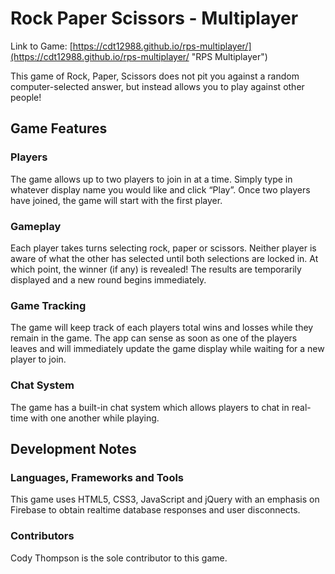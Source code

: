 # Rock Paper Scissors - Multiplayer

Link to Game: [https://cdt12988.github.io/rps-multiplayer/](https://cdt12988.github.io/rps-multiplayer/ "RPS Multiplayer")

This game of Rock, Paper, Scissors does not pit you against a random computer-selected answer, but instead allows you to play against other people!

## Game Features

### Players

The game allows up to two players to join in at a time.  Simply type in whatever display name you would like and click “Play”.  Once two players have joined, the game will start with the first player.

### Gameplay

Each player takes turns selecting rock, paper or scissors.  Neither player is aware of what the other has selected until both selections are locked in.  At which point, the winner (if any) is revealed!  The results are temporarily displayed and a new round begins immediately.

### Game Tracking

The game will keep track of each players total wins and losses while they remain in the game.  The app can sense as soon as one of the players leaves and will immediately update the game display while waiting for a new player to join.

### Chat System

The game has a built-in chat system which allows players to chat in real-time with one another while playing.

## Development Notes

### Languages, Frameworks and Tools

This game uses HTML5, CSS3, JavaScript and jQuery with an emphasis on Firebase to obtain realtime database responses and user disconnects.

### Contributors

Cody Thompson is the sole contributor to this game.